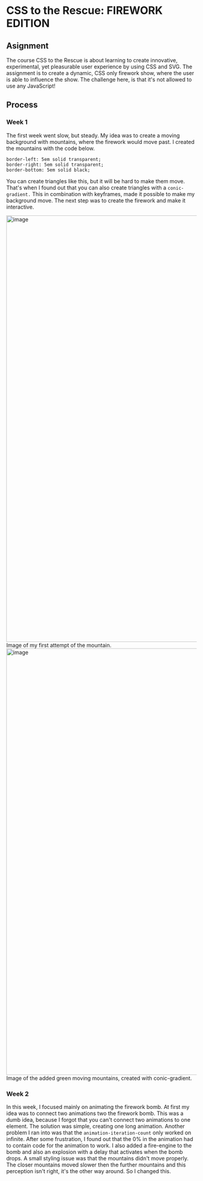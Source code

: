 # CSS to the Rescue: FIREWORK EDITION
## Asignment
The course CSS to the Rescue is about learning to create innovative, experimental, yet pleasurable user experience by using CSS and SVG. The assignment is to create a dynamic, CSS only firework show, where the user is able to influence the show. The challenge here, is that it's not allowed to use any JavaScript!

## Process
### Week 1
The first week went slow, but steady. My idea was to create a moving background with mountains, where the firework would move past. I created the mountains with the code below.
```   
border-left: 5em solid transparent;
border-right: 5em solid transparent;
border-bottom: 5em solid black;
``` 
You can create triangles like this, but it will be hard to make them move. That's when I found out that you can also create triangles with a ``` conic-gradient. ``` This in combination with keyframes, made it possible to make my background move. The next step was to create the firework and make it interactive.

<img width="1128" alt="image" src="https://user-images.githubusercontent.com/74137185/157466593-a2e5d1f4-4b40-4be2-b417-0a2a33bd1e2e.png">
Image of my first attempt of the mountain.


<img width="1128" alt="image" src="https://user-images.githubusercontent.com/74137185/157468741-f08c6e98-14c2-4144-8f8e-9bab117dc9ac.png">
Image of the added green moving mountains, created with conic-gradient.

### Week 2
In this week, I focused mainly on animating the firework bomb. At first my idea was to connect two animations two the firework bomb. This was a dumb idea, because I forgot that you can't connect two animations to one element. The solution was simple, creating one long animation. Another problem I ran into was that the ```animation-iteration-count``` only worked on infinite. After some frustration, I found out that the 0% in the animation had to contain code for the animation to work. I also added a fire-engine to the bomb and also an explosion with a delay that activates when the bomb drops. A small styling issue was that the mountains didn't move properly. The closer mountains moved slower then the further mountains and this perception isn't right, it's the other way around. So I changed this.
